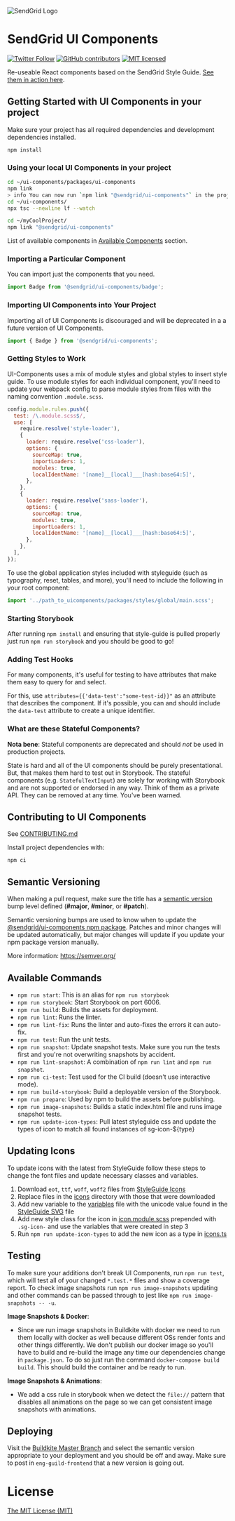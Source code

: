 ![SendGrid Logo](https://uiux.s3.amazonaws.com/2016-logos/email-logo%402x.png)

# SendGrid UI Components

[![Twitter Follow](https://img.shields.io/twitter/follow/sendgrid.svg?style=social&label=Follow)](https://twitter.com/sendgrid)
[![GitHub contributors](https://img.shields.io/github/contributors/sendgrid/docs.svg)](https://github.com/sendgrid/ui-components/graphs/contributors)
[![MIT licensed](https://img.shields.io/badge/license-MIT-blue.svg)](./LICENSE)

Re-useable React components based on the SendGrid Style Guide. [See them in action here](https://sendgrid.github.io/ui-components).

## Getting Started with UI Components in your project

Make sure your project has all required dependencies and development dependencies installed.

```
npm install
```

### Using your local UI Components in your project

```bash
cd ~/ui-components/packages/ui-components
npm link
> info You can now run `npm link "@sendgrid/ui-components"` in the projects where you want to use this package and it will be used instead.
cd ~/ui-components/
npx tsc --newline lf --watch
```

```bash
cd ~/myCoolProject/
npm link "@sendgrid/ui-components"
```

List of available components in [Available Components](#available-components) section.

### Importing a Particular Component

You can import just the components that you need.

```js
import Badge from '@sendgrid/ui-components/badge';
```

### Importing UI Components into Your Project

Importing all of UI Components is discouraged and will be deprecated in a a future version of UI Components.

```ts
import { Badge } from '@sendgrid/ui-components';
```


### Getting Styles to Work

UI-Components uses a mix of module styles and global styles to insert style guide. To use module styles for each individual component, you'll need to update your webpack config to parse module styles from files with the naming convention `.module.scss`.

```js
config.module.rules.push({
  test: /\.module.scss$/,
  use: [
    require.resolve('style-loader'),
    {
      loader: require.resolve('css-loader'),
      options: {
        sourceMap: true,
        importLoaders: 1,
        modules: true,
        localIdentName: '[name]__[local]___[hash:base64:5]',
      },
    },
    {
      loader: require.resolve('sass-loader'),
      options: {
        sourceMap: true,
        modules: true,
        importLoaders: 1,
        localIdentName: '[name]__[local]___[hash:base64:5]',
      },
    },
  ],
});
```

To use the global application styles included with styleguide (such as typography, reset, tables, and more), you'll need to include the following in your root component:

```js
import '../path_to_uicomponents/packages/styles/global/main.scss';
```

### Starting Storybook

After running `npm install` and ensuring that style-guide is pulled properly just run `npm run storybook` and you should be good to go!

### Adding Test Hooks

For many components, it's useful for testing to have attributes that make them easy to query for and select.

For this, use `attributes={{'data-test':"some-test-id}}"` as an attribute that describes the component. If it's possible, you can and should include the `data-test` attribute to create a unique identifier.

### What are these Stateful Components?

**Nota bene**: Stateful components are deprecated and should *not* be used in production projects.

State is hard and all of the UI components should be purely presentational. But, that makes them hard to test out in Storybook. The stateful components (e.g. `StatefulTextInput`) are solely for working with Storybook and are not supported or endorsed in any way. Think of them as a private API. They can be removed at any time. You've been warned.

## Contributing to UI Components

See [CONTRIBUTING.md](https://github.com/sendgrid/ui-components/blob/master/CONTRIBUTING.md)

Install project dependencies with:

```
npm ci
```

## Semantic Versioning

When making a pull request, make sure the title has a [semantic version](https://semver.org/) bump level defined (**#major**, **#minor**, or **#patch**).

Semantic versioning bumps are used to know when to update the [@sendgrid/ui-components npm package](https://www.npmjs.com/package/@sendgrid/ui-components). Patches and minor changes will be updated automatically, but major changes will update if you update your npm package version manually.

More information: https://semver.org/

## Available Commands

- `npm run start`: This is an alias for `npm run storybook`
- `npm run storybook`: Start Storybook on port 6006.
- `npm run build`: Builds the assets for deployment.
- `npm run lint`: Runs the linter.
- `npm run lint-fix`: Runs the linter and auto-fixes the errors it can auto-fix.
- `npm run test`: Run the unit tests.
- `npm run snapshot`: Update snapshot tests. Make sure you run the tests first and you're not overwriting snapshots by accident.
- `npm run lint-snapshot`: A combination of `npm run lint` and `npm run snapshot`.
- `npm run ci-test`: Test used for the CI build (doesn't use interactive mode).
- `npm run build-storybook`: Build a deployable version of the Storybook.
- `npm run prepare`: Used by npm to build the assets before publishing.
- `npm run image-snapshots`: Builds a static index.html file and runs image snapshot tests.
- `npm run update-icon-types`: Pull latest styleguide css and update the types of icon to match all found instances of sg-icon-${type}

## Updating Icons

To update icons with the latest from StyleGuide follow these steps to change the font files and update necessary classes and variables.

1. Download `eot`, `ttf`, `woff`, `woff2` files from [StyleGuide Icons](https://github.com/sendgrid/style-guide/tree/master/packages/style-guide/fonts/icons)
2. Replace files in the [icons](src/styles/fonts/icons) directory with those that were downloaded
3. Add new variable to the [variables](src/styles/global/variables.scss) file with the unicode value found in the [StyleGuide SVG](https://raw.githubusercontent.com/sendgrid/style-guide/master/packages/style-guide/fonts/icons/style-guide-icons.svg) file
4. Add new style class for the icon in [icon.module.scss](src/styles/icon.module.scss) prepended with `.sg-icon-` and use the variables that were created in step 3
5. Run `npm run update-icon-types` to add the new icon as a type in [icons.ts](src/types/icons.ts)

## Testing

To make sure your additions don't break UI Components, run `npm run test`, which will test all of your changed `*.test.*` files and show a coverage report. To check image snapshots run `npm run image-snapshots` updating and other commands can be passed through to jest like `npm run image-snapshots -- -u`.

**Image Snapshots & Docker**:

- Since we run image snapshots in Buildkite with docker we need to run them locally with docker as well because different OSs render fonts and other things differently. We don't publish our docker image so you'll have to build and re-build the image any time our dependencies change in `package.json`. To do so just run the command `docker-compose build build`. This should build the container and be ready to run.

**Image Snapshots & Animations**:

- We add a css rule in storybook when we detect the `file://` pattern that disables all animations on the page so we can get consistent image snapshots with animations.

## Deploying

Visit the [Buildkite Master Branch](https://buildkite.com/sendgrid/ui-components/builds?branch=master) and select the semantic version appropriate to your deployment and you should be off and away. Make sure to post in `eng-guild-frontend` that a new version is going out.

<a name="license"></a>

# License

[The MIT License (MIT)](LICENSE)
